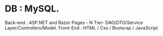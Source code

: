 # DB : MySQL. 
Back-end : ASP.NET and Razor Pages - N Tier- DAO/DTO/Service Layer/Controllers/Model. 
Front-End : HTML / Css / Bootsrap / JavaScript
